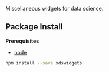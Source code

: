 Miscellaneous widgets for data science.

Package Install
---------------

**Prerequisites**
- [node](http://nodejs.org/)

```bash
npm install --save xdswidgets
```

